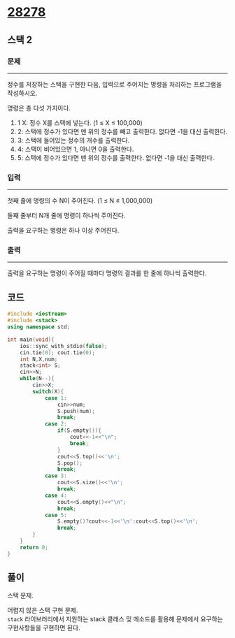 # [28278](https://www.acmicpc.net/problem/28278)

## 스택 2

### 문제

---

정수를 저장하는 스택을 구현한 다음, 입력으로 주어지는 명령을 처리하는 프로그램을 작성하시오.

명령은 총 다섯 가지이다.

1. 1 X: 정수 X를 스택에 넣는다. (1 ≤ X ≤ 100,000)
2. 2: 스택에 정수가 있다면 맨 위의 정수를 빼고 출력한다. 없다면 -1을 대신 출력한다.
3. 3: 스택에 들어있는 정수의 개수를 출력한다.
4. 4: 스택이 비어있으면 1, 아니면 0을 출력한다.
5. 5: 스택에 정수가 있다면 맨 위의 정수를 출력한다. 없다면 -1을 대신 출력한다.

### 입력

---

첫째 줄에 명령의 수 N이 주어진다. (1 ≤ N ≤ 1,000,000)

둘째 줄부터 N개 줄에 명령이 하나씩 주어진다.

출력을 요구하는 명령은 하나 이상 주어진다.

### 출력

---

출력을 요구하는 명령이 주어질 때마다 명령의 결과를 한 줄에 하나씩 출력한다.

## 코드

```cpp
#include <iostream>
#include <stack>
using namespace std;

int main(void){
    ios::sync_with_stdio(false);
    cin.tie(0); cout.tie(0);
    int N,X,num;
    stack<int> S;
    cin>>N;
    while(N--){
        cin>>X;
        switch(X){
            case 1:
                cin>>num;
                S.push(num);
                break;
            case 2:
                if(S.empty()){
                    cout<<-1<<"\n";
                    break;
                }
                cout<<S.top()<<'\n'; 
                S.pop();
                break;
            case 3:
                cout<<S.size()<<'\n';
                break;
            case 4:
                cout<<S.empty()<<"\n";
                break;
            case 5:
                S.empty()?cout<<-1<<'\n':cout<<S.top()<<'\n';
                break;
        }
    }
    return 0;
}
```

## 풀이

스택 문제.  

어렵지 않은 스택 구현 문제.  
`stack` 라이브러리에서 지원하는 stack 클래스 및 메소드를 활용해 문제에서 요구하는 구현사항들을 구현하면 된다.  
